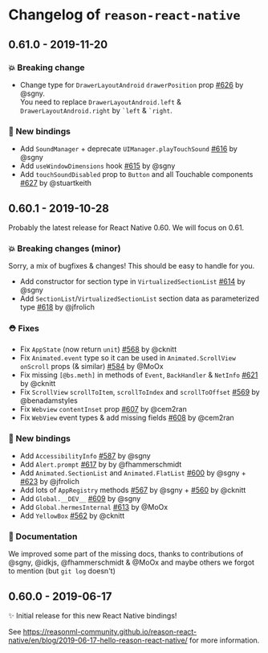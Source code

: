 # Changelog of `reason-react-native`

## 0.61.0 - 2019-11-20

### 💥 Breaking change

- Change type for `DrawerLayoutAndroid` `drawerPosition` prop
  [#626](https://github.com/reason-react-native/reason-react-native/pull/626) by
  @sgny.  
  You need to replace `DrawerLayoutAndroid.left` & `DrawerLayoutAndroid.right`
  by `` `left `` & `` `right ``.

### 🚀 New bindings

- Add `SoundManager` + deprecate `UIManager.playTouchSound`
  [#616](https://github.com/reason-react-native/reason-react-native/pull/616) by
  @sgny
- Add `useWindowDimensions` hook
  [#615](https://github.com/reason-react-native/reason-react-native/pull/615) by
  @sgny
- Add `touchSoundDisabled` prop to `Button` and all Touchable components
  [#627](https://github.com/reason-react-native/reason-react-native/pull/627) by
  @stuartkeith

## 0.60.1 - 2019-10-28

Probably the latest release for React Native 0.60. We will focus on 0.61.

### 💥 Breaking changes (minor)

Sorry, a mix of bugfixes & changes! This should be easy to handle for you.

- Add constructor for section type in `VirtualizedSectionList`
  [#614](https://github.com/reason-react-native/reason-react-native/pull/614) by
  @sgny
- Add `SectionList`/`VirtualizedSectionList` section data as parameterized type
  [#618](https://github.com/reason-react-native/reason-react-native/pull/618) by
  @jfrolich

### ⛑ Fixes

- Fix `AppState` (now return `unit`)
  [#568](https://github.com/reason-react-native/reason-react-native/pull/568) by
  @cknitt
- Fix `Animated.event` type so it can be used in `Animated.ScrollView`
  `onScroll` props (& similar)
  [#584](https://github.com/reason-react-native/reason-react-native/pull/584) by
  @MoOx
- Fix missing `[@bs.meth]` in methods of `Event`, `BackHandler` & `NetInfo`
  [#621](https://github.com/reason-react-native/reason-react-native/pull/621) by
  @cknitt
- Fix `ScrollView` `scrollToItem`, `scrollToIndex` and `scrollToOffset`
  [#569](https://github.com/reason-react-native/reason-react-native/pull/569) by
  @benadamstyles
- Fix `Webview` `contentInset` prop
  [#607](https://github.com/reason-react-native/reason-react-native/pull/607) by
  @cem2ran
- Fix `WebView` event types & add missing fields
  [#608](https://github.com/reason-react-native/reason-react-native/pull/608) by
  @cem2ran

### 🚀 New bindings

- Add `AccessibilityInfo`
  [#587](https://github.com/reason-react-native/reason-react-native/pull/587) by
  @sgny
- Add `Alert.prompt`
  [#617](https://github.com/reason-react-native/reason-react-native/pull/617) by
  by @fhammerschmidt
- Add `Animated.SectionList` and `Animated.FlatList`
  [#600](https://github.com/reason-react-native/reason-react-native/pull/600) by
  @sgny +
  [#623](https://github.com/reason-react-native/reason-react-native/pull/623) by
  @jfrolich
- Add lots of `AppRegistry` methods
  [#567](https://github.com/reason-react-native/reason-react-native/pull/567) by
  @sgny +
  [#560](https://github.com/reason-react-native/reason-react-native/pull/560) by
  @cknitt
- Add `Global.__DEV__`
  [#609](https://github.com/reason-react-native/reason-react-native/pull/609) by
  @sgny
- Add `Global.hermesInternal`
  [#613](https://github.com/reason-react-native/reason-react-native/pull/613) by
  @MoOx
- Add `YellowBox`
  [#562](https://github.com/reason-react-native/reason-react-native/pull/562) by
  @cknitt

### 📖 Documentation

We improved some part of the missing docs, thanks to contributions of @sgny,
@idkjs, @fhammerschmidt & @MoOx and maybe others we forgot to mention (but
`git log` doesn't)

## 0.60.0 - 2019-06-17

✨ Initial release for this new React Native bindings!

See
<https://reasonml-community.github.io/reason-react-native/en/blog/2019-06-17-hello-reason-react-native/>
for more information.

